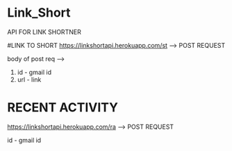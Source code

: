 # Link_Short

API FOR LINK SHORTNER

#LINK TO SHORT
https://linkshortapi.herokuapp.com/st --> POST REQUEST

body of post req -->
1. id - gmail id
2. url - link 

# RECENT ACTIVITY
https://linkshortapi.herokuapp.com/ra --> POST REQUEST

id - gmail id
